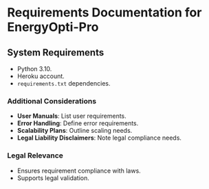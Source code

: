# Requirements Documentation for EnergyOpti-Pro

## System Requirements
- Python 3.10.
- Heroku account.
- `requirements.txt` dependencies.

### Additional Considerations
- **User Manuals**: List user requirements.
- **Error Handling**: Define error requirements.
- **Scalability Plans**: Outline scaling needs.
- **Legal Liability Disclaimers**: Note legal compliance needs.

### Legal Relevance
- Ensures requirement compliance with laws.
- Supports legal validation.

